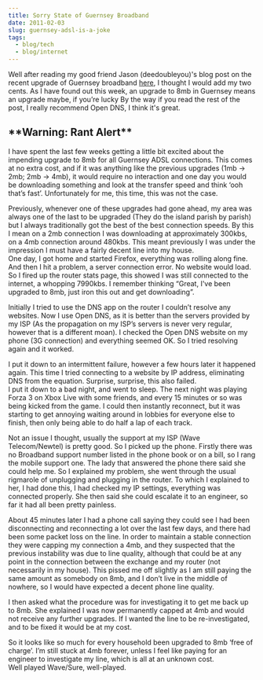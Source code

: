 ```yaml
---
title: Sorry State of Guernsey Broadband
date: 2011-02-03
slug: guernsey-adsl-is-a-joke
tags:
  - blog/tech
  - blog/internet
---
```


Well after reading my good friend Jason (deedoubleyou)'s blog post on the recent upgrade of Guernsey broadband [here](http://deedoubleyou.net/2011/02/01/guernsey-broadband/), I thought I would add my two cents. As I have found out this week, an upgrade to 8mb in Guernsey means an upgrade maybe, if you’re lucky By the way if you read the rest of the post, I really recommend Open DNS, I think it's great.

## \*\*Warning: Rant Alert\*\*

I have spent the last few weeks getting a little bit excited about the impending upgrade to 8mb for all Guernsey ADSL connections. This comes at no extra cost, and if it was anything like the previous upgrades (1mb → 2mb; 2mb → 4mb), it would require no interaction and one day you would be downloading something and look at the transfer speed and think ‘ooh that’s fast’. Unfortunately for me, this time, this was not the case.

Previously, whenever one of these upgrades had gone ahead, my area was always one of the last to be upgraded (They do the island parish by parish) but I always traditionally got the best of the best connection speeds. By this I mean on a 2mb connection I was downloading at approximately 300kbs, on a 4mb connection around 480kbs. This meant previously I was under the impression I must have a fairly decent line into my house.  
One day, I got home and started Firefox, everything was rolling along fine. And then I hit a problem, a server connection error. No website would load. So I fired up the router stats page, this showed I was still connected to the internet, a whopping 7990kbs. I remember thinking “Great, I've been upgraded to 8mb, just iron this out and get downloading”.

Initially I tried to use the DNS app on the router I couldn’t resolve any websites. Now I use Open DNS, as it is better than the servers provided by my ISP (As the propagation on my ISP’s servers is never very regular, however that is a different moan). I checked the Open DNS website on my phone (3G connection) and everything seemed OK. So I tried resolving again and it worked.

I put it down to an intermittent failure, however a few hours later it happened again. This time I tried connecting to a website by IP address, eliminating DNS from the equation. Surprise, surprise, this also failed.  
I put it down to a bad night, and went to sleep. The next night was playing Forza 3 on Xbox Live with some friends, and every 15 minutes or so was being kicked from the game. I could then instantly reconnect, but it was starting to get annoying waiting around in lobbies for everyone else to finish, then only being able to do half a lap of each track.

Not an issue I thought, usually the support at my ISP (Wave Telecom/Newtel) is pretty good. So I picked up the phone. Firstly there was no Broadband support number listed in the phone book or on a bill, so I rang the mobile support one. The lady that answered the phone there said she could help me. So I explained my problem, she went through the usual rigmarole of unplugging and plugging in the router. To which I explained to her, I had done this, I had checked my IP settings, everything was connected properly. She then said she could escalate it to an engineer, so far it had all been pretty painless.

About 45 minutes later I had a phone call saying they could see I had been disconnecting and reconnecting a lot over the last few days, and there had been some packet loss on the line. In order to maintain a stable connection they were capping my connection a 4mb, and they suspected that the previous instability was due to line quality, although that could be at any point in the connection between the exchange and my router (not necessarily in my house). This pissed me off slightly as I am still paying the same amount as somebody on 8mb, and I don’t live in the middle of nowhere, so I would have expected a decent phone line quality.

I then asked what the procedure was for investigating it to get me back up to 8mb. She explained I was now permanently capped at 4mb and would not receive any further upgrades. If I wanted the line to be re-investigated, and to be fixed it would be at my cost.

So it looks like so much for every household been upgraded to 8mb ‘free of charge’. I’m still stuck at 4mb forever, unless I feel like paying for an engineer to investigate my line, which is all at an unknown cost.  
Well played Wave/Sure, well-played.
